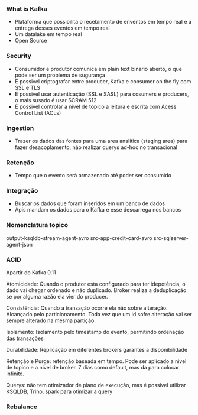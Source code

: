 ### What is Kafka
- Plataforma que possibilita o recebimento de enventos em tempo real e a entrega desses eventos em tempo real
- Um datalake em tempo real
- Open Source

### Security
- Consumidor e produtor comunica em plain text binario aberto, o que pode ser um problema de sugurança
- É possivel criptografar entre producer, Kafka e consumer on the fly com SSL e TLS
- É possivel usar autenticação (SSL e SASL) para cosumers e producers, o mais susado é usar SCRAM 512
- É possivel controlar a nivel de topico a leitura e escrita com Acess Control List (ACLs)

### Ingestion
- Trazer os dados das fontes para uma area analitica (staging area) para fazer desacoplamento, não realizar querys ad-hoc no transacional

### Retenção
- Tempo que o evento será armazenado até poder ser consumido

### Integração
- Buscar os dados que foram inseridos em um banco de dados
- Apis mandam os dados para o Kafka e esse descarrega nos bancos




### Nomenclatura topico

output-ksqldb-stream-agent-avro
src-app-credit-card-avro
src-sqlserver-agent-json

### ACID
Apartir do Kafka 0.11

Atomicidade: Quando o produtor esta configurado para ter idepotência, o dado vai chegar ordenado e não duplicado. Broker realiza a deduplicação se por alguma razão ela vier do producer.

Consistência: Quando a transação ocorre ela não sobre alteração. Alcançado pelo particionamento. Toda vez que um id sofre alteração vai ser sempre alterado na mesma partição.

Isolamento: Isolamento pelo timestamp do evento, permitindo ordenação das transações

Durabilidade: Replicação em diferentes brokers garantes a disponibilidade

Retenção e Purge: retenção baseada em tempo. Pode ser aplicado a nivel de topico e a nivel de broker. 7 dias como default, mas da para colocar infinito.

Querys: não tem otimizador de plano de execução, mas é possivel utilizar KSQLDB, Trino, spark para otimizar a query

### Rebalance

